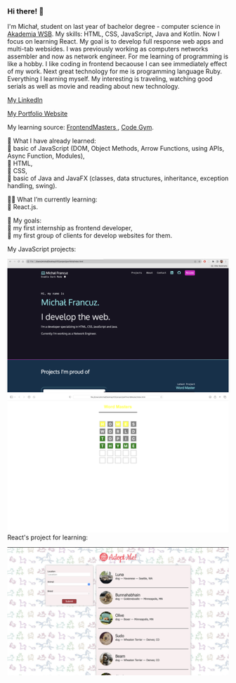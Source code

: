 ### Hi there! 👋

I'm Michał, student on last year of bachelor degree - computer science in <a href="https://wsb.edu.pl/uczelnia/aktualnosci/akademia-wsb-na-podium-rankingu-szkol-wyzszych-perspektywy-2022.html" target="_blank" rel="noopener noreferrer"> Akademia WSB</a>. My skills: HTML, CSS, JavaScript, Java and Kotlin. Now I focus on learning React. My goal is to develop full response web apps and multi-tab websides. I was previously working as computers networks assembler and now as network engineer. For me learning of programming is like a hobby. I like coding in frontend becaouse I can see immediately effect of my work. Next great technology for me is programming language Ruby. Everything I learning myself. My interesting is traveling, watching good serials as well as movie and reading about new technology.

<a href="https://www.linkedin.com/in/micha%C5%82-francuz-45499a110/" target="_blank" rel="noopener noreferrer"> My LinkedIn </a>

<a href="https://stupendous-paletas-ce646d.netlify.app/" target="_blank" rel="noopener noreferrer"> My Portfolio Website </a>

My learning source: <a href="https://frontendmasters.com/dashboard" target="_blank" rel="noopener noreferrer"> FrontendMasters </a>, <a href="https://codegym.cc/quests" target="_blank" rel="noopener noreferrer"> Code Gym</a>. 
<p></p>
🧩 What I have already learned:
<br>🚀 basic of JavaScript (DOM, Object Methods, Arrow Functions, using APIs, Async Function, Modules),
<br>🚀 HTML,
<br>🚀 CSS,
<br>🚀 basic of Java and JavaFX (classes, data structures, inheritance, exception handling, swing).
<p></p>
👨‍💻 What I’m currently learning:
<br>🚀 React.js.
<p></p>
🎯 My goals:
<br>🚀 my first internship as frontend developer,
<br>🚀 my first group of clients for develop websites for them.
<p></p>
My JavaScript projects:
<p></p>
<img src="toGithubProSH.png" alt="Screenshot of my portfolio project"> <img src="wordGameS.png" alt="Screenshot of my word games project"> 
React's project for learning:
<p></p>
<img src="reactLearning.png" alt="Screenshot of my project to react learning">

<!--
**MichalFrancuz/MichalFrancuz** is a ✨ _special_ ✨ repository because its `README.md` (this file) appears on your GitHub profile.

Here are some ideas to get you started:

- 🔭 I’m currently working on ...
- 🌱 I’m currently learning ...
- 👯 I’m looking to collaborate on ...
- 🤔 I’m looking for help with ...
- 💬 Ask me about ...
- 📫 How to reach me: ...
- 😄 Pronouns: ...
- ⚡ Fun fact: ...
-->
